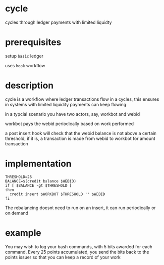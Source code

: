 # cycle
cycles through ledger payments with limited liquidty

# prerequisites

setup `basic` ledger

uses `hook` workflow

# description

cycle is a workflow where ledger transactions flow in a cycles, this ensures in systems with limited liquidity payments can keep flowing

in a typcial scenario you have two actors, say, workbot and webid

workbot pays the webid periodically based on work performed

a post insert hook will check that the webid balance is not above a certain threshold, if it is, a transaction is made from webid to workbot for amount transaction

# implementation

    THRESHOLD=25
    BALANCE=$(credit balance $WEBID)
    if [ $BALANCE -gt $THRESHOLD ]
    then
      credit insert $WORKBOT $THRESHOLD '' $WEBID
    fi

The rebalancing doesnt need to run on an insert, it can run periodically or on demand

# example

You may wish to log your bash commands, with 5 bits awarded for each command.  Every 25 points accumulated, you send the bits back to the points issuer so that you can keep a record of your work

